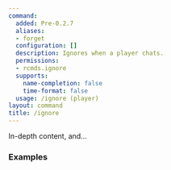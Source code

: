 ```yaml
---
command:
  added: Pre-0.2.7
  aliases:
  - forget
  configuration: []
  description: Ignores when a player chats.
  permissions:
  - rcmds.ignore
  supports:
    name-completion: false
    time-format: false
  usage: /ignore (player)
layout: command
title: /ignore
---
```


In-depth content, and...

### Examples

